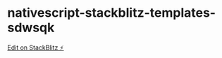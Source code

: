 # nativescript-stackblitz-templates-sdwsqk

[Edit on StackBlitz ⚡️](https://stackblitz.com/edit/nativescript-stackblitz-templates-sdwsqk)